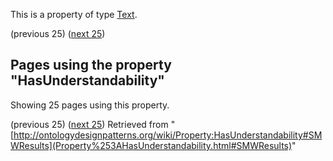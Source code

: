 This is a property of type [Text](../Type/Text "Type:Text").




  

(previous 25) ([next 25](http://ontologydesignpatterns.org/wiki/index.php?title=Property:HasUnderstandability&from=GerdGroener+about+DisjointnessOfComplement+%28DOC%29#SMWResults "Property:HasUnderstandability"))
## Pages using the property "HasUnderstandability"


Showing 25 pages using this property.


(previous 25) ([next 25](http://ontologydesignpatterns.org/wiki/index.php?title=Property:HasUnderstandability&from=GerdGroener+about+DisjointnessOfComplement+%28DOC%29#SMWResults "Property:HasUnderstandability"))
Retrieved from "[http://ontologydesignpatterns.org/wiki/Property:HasUnderstandability#SMWResults](Property%253AHasUnderstandability.html#SMWResults)"